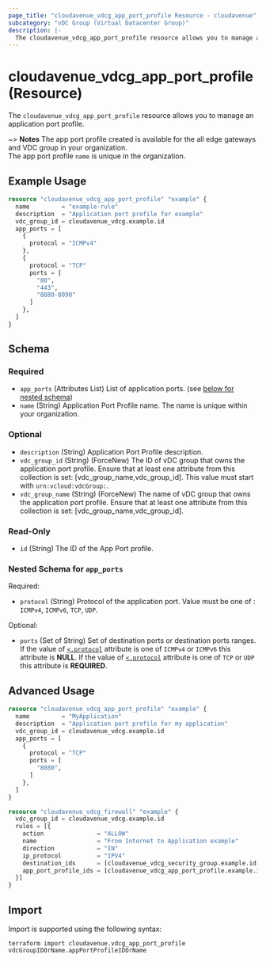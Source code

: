 ```yaml
---
page_title: "cloudavenue_vdcg_app_port_profile Resource - cloudavenue"
subcategory: "vDC Group (Virtual Datacenter Group)"
description: |-
  The cloudavenue_vdcg_app_port_profile resource allows you to manage an application port profile.
---
```


# cloudavenue_vdcg_app_port_profile (Resource)

The `cloudavenue_vdcg_app_port_profile` resource allows you to manage an application port profile.

~> **Notes** The app port profile created is available for the all edge gateways and VDC group in your organization. <br>The app port profile `name` is unique in the organization.

## Example Usage

```terraform
resource "cloudavenue_vdcg_app_port_profile" "example" {
  name         = "example-rule"
  description  = "Application port profile for example"
  vdc_group_id = cloudavenue_vdcg.example.id
  app_ports = [
    {
      protocol = "ICMPv4"
    },
    {
      protocol = "TCP"
      ports = [
        "80",
        "443",
        "8080-8090"
      ]
    },
  ]
}
```

<!-- schema generated by tfplugindocs -->
## Schema

### Required

- `app_ports` (Attributes List) List of application ports. (see [below for nested schema](#nestedatt--app_ports))
- `name` (String) Application Port Profile name. The name is unique within your organization.

### Optional

- `description` (String) Application Port Profile description.
- `vdc_group_id` (String) (ForceNew) The ID of vDC group that owns the application port profile. Ensure that at least one attribute from this collection is set: [vdc_group_name,vdc_group_id]. This value must start with `urn:vcloud:vdcGroup:`.
- `vdc_group_name` (String) (ForceNew) The name of vDC group that owns the application port profile. Ensure that at least one attribute from this collection is set: [vdc_group_name,vdc_group_id].

### Read-Only

- `id` (String) The ID of the App Port profile.

<a id="nestedatt--app_ports"></a>
### Nested Schema for `app_ports`

Required:

- `protocol` (String) Protocol of the application port. Value must be one of : `ICMPv4`, `ICMPv6`, `TCP`, `UDP`.

Optional:

- `ports` (Set of String) Set of destination ports or destination ports ranges. If the value of [`<.protocol`](#<.protocol) attribute is one of `ICMPv4` or `ICMPv6` this attribute is **NULL**. If the value of [`<.protocol`](#<.protocol) attribute is one of `TCP` or `UDP` this attribute is **REQUIRED**.

## Advanced Usage

```terraform
resource "cloudavenue_vdcg_app_port_profile" "example" {
  name         = "MyApplication"
  description  = "Application port profile for my application"
  vdc_group_id = cloudavenue_vdcg.example.id
  app_ports = [
    {
      protocol = "TCP"
      ports = [
        "8080",
      ]
    },
  ]
}

resource "cloudavenue_vdcg_firewall" "example" {
  vdc_group_id = cloudavenue_vdcg.example.id
  rules = [{
    action               = "ALLOW"
    name                 = "From Internet to Application example"
    direction            = "IN"
    ip_protocol          = "IPV4"
    destination_ids      = [cloudavenue_vdcg_security_group.example.id]
    app_port_profile_ids = [cloudavenue_vdcg_app_port_profile.example.id]
  }]
}
```

## Import

Import is supported using the following syntax:
```shell
terraform import cloudavenue.vdcg_app_port_profile vdcGroupIDOrName.appPortProfileIDOrName
```